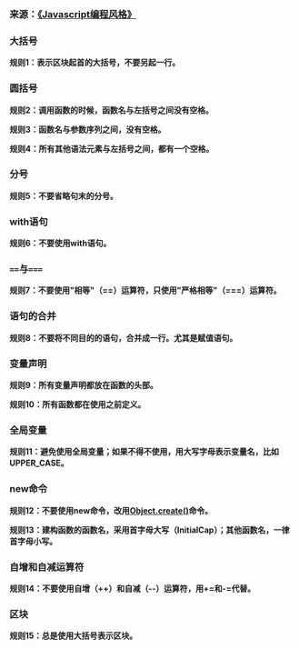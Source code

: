 ### 来源：[《Javascript编程风格》](http://www.ruanyifeng.com/blog/archives.html)

### 大括号

**规则1：表示区块起首的大括号，不要另起一行。**

### 圆括号

**规则2：调用函数的时候，函数名与左括号之间没有空格。**

**规则3：函数名与参数序列之间，没有空格。**

**规则4：所有其他语法元素与左括号之间，都有一个空格。**

### 分号

**规则5：不要省略句末的分号。**

### with语句

**规则6：不要使用with语句。**

### `==`与`===`

**规则7：不要使用"相等"（==）运算符，只使用"严格相等"（===）运算符。**

### 语句的合并

**规则8：不要将不同目的的语句，合并成一行。尤其是赋值语句。**

### 变量声明

**规则9：所有变量声明都放在函数的头部。**

**规则10：所有函数都在使用之前定义。**

### 全局变量

**规则11：避免使用全局变量；如果不得不使用，用大写字母表示变量名，比如UPPER\_CASE。**

### new命令

**规则12：不要使用new命令，改用**[**Object.create\(\)**](https://developer.mozilla.org/en/JavaScript/Reference/Global_Objects/Object/create)**命令。**

**规则13：建构函数的函数名，采用首字母大写（InitialCap）；其他函数名，一律首字母小写。**

### 自增和自减运算符

**规则14：不要使用自增（++）和自减（--）运算符，用+=和-=代替。**

### **区块**

**规则15：总是使用大括号表示区块。**



